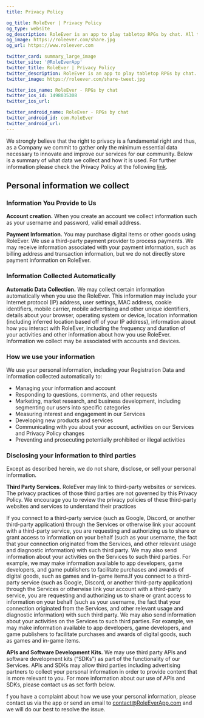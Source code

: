 ```yaml
---
title: Privacy Policy

og_title: RoleEver | Privacy Policy
og_type: website
og_description: RoleEver is an app to play tabletop RPGs by chat. All the necessary tools to play at your fingertips. Game chat, character sheets, dice rolls, custom game systems, d&d 5e integrations and much more. RoleEver is available both on iOS and Android!
og_image: https://roleever.com/share.jpg
og_url: https://www.roleever.com

twitter_card: summary_large_image
twitter_site: '@RoleEverApp'
twitter_title: RoleEver | Privacy Policy
twitter_description: RoleEver is an app to play tabletop RPGs by chat. All the necessary tools to play at your fingertips. Game chat, character sheets, dice rolls, custom game systems, d&d 5e integrations and much more. RoleEver is available both on iOS and Android!
twitter_image: https://roleever.com/share-tweet.jpg

twitter_ios_name: RoleEver - RPGs by chat
twitter_ios_id: 1498035308
twitter_ios_url:

twitter_android_name: RoleEver - RPGs by chat
twitter_android_id: com.RoleEver
twitter_android_url:
---
```


We strongly believe that the right to privacy is a fundamental right and thus, as a Company we commit to gather only the minimum essential data necessary to innovate and improve our services for our community. Below is a summary of what data we collect and how it is used. For further information please check the Privacy Policy at the following [link](https://www.iubenda.com/privacy-policy/50229417/full-legal).

## Personal information we collect

### Information You Provide to Us

**Account creation.** When you create an account we collect information such as your username and password, valid email address.

**Payment Information.** You may purchase digital items or other goods using RoleEver. We use a third-party payment provider to process payments. We may receive information associated with your payment information, such as billing address and transaction information, but we do not directly store payment information on RoleEver.

### Information Collected Automatically

**Automatic Data Collection.** We may collect certain information automatically when you use the RoleEver. This information may include your Internet protocol (IP) address, user settings, MAC address, cookie identifiers, mobile carrier, mobile advertising and other unique identifiers, details about your browser, operating system or device, location information (including inferred location based off of your IP address), information about how you interact with RoleEver, including the frequency and duration of your activities and other information about how you use RoleEver. Information we collect may be associated with accounts and devices.

### How we use your information

We use your personal information, including your Registration Data and information collected automatically to:

<ul>
    <li>Managing your information and account</li>
    <li>Responding to questions, comments, and other requests</li>
    <li>Marketing, market research, and business development, including segmenting our users into specific categories</li>
    <li>Measuring interest and engagement in our Services </li>
    <li>Developing new products and services</li>
    <li>Communicating with you about your account, activities on our Services and Privacy Policy changes</li>
    <li>Preventing and prosecuting potentially prohibited or illegal activities</li>
</ul>

### Disclosing your information to third parties

Except as described herein, we do not share, disclose, or sell your personal information.

**Third Party Services.** RoleEver may link to third-party websites or services. The privacy practices of those third parties are not governed by this Privacy Policy. We encourage you to review the privacy policies of these third-party websites and services to understand their practices

If you connect to a third-party service (such as Google, Discord, or another third-party application) through the Services or otherwise link your account with a third-party service, you are requesting and authorizing us to share or grant access to information on your behalf (such as your username, the fact that your connection originated from the Services, and other relevant usage and diagnostic information) with such third party. We may also send information about your activities on the Services to such third parties. For example, we may make information available to app developers, game developers, and game publishers to facilitate purchases and awards of digital goods, such as games and in-game items.If you connect to a third-party service (such as Google, Discord, or another third-party application) through the Services or otherwise link your account with a third-party service, you are requesting and authorizing us to share or grant access to information on your behalf (such as your username, the fact that your connection originated from the Services, and other relevant usage and diagnostic information) with such third party. We may also send information about your activities on the Services to such third parties. For example, we may make information available to app developers, game developers, and game publishers to facilitate purchases and awards of digital goods, such as games and in-game items.

**APIs and Software Development Kits.** We may use third party APIs and software development kits (“SDKs”) as part of the functionality of our Services. APIs and SDKs may allow third parties including advertising partners to collect your personal information in order to provide content that is more relevant to you. For more information about our use of APIs and SDKs, please contact us as set forth below.

f you have a complaint about how we use your personal information, please contact us via the app or send an email to [contact@RoleEverApp.com](mailto:contact@RoleEverApp.com) and we will do our best to resolve the issue.
